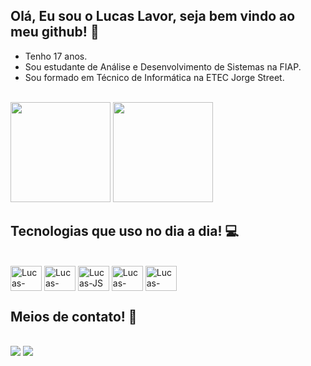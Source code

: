 ## Olá, Eu sou o Lucas Lavor, seja bem vindo ao meu github! 👋

- Tenho 17 anos. <br>
- Sou estudante de Análise e Desenvolvimento de Sistemas na FIAP. <br>
- Sou formado em Técnico de Informática na ETEC Jorge Street. <br>
<br>
<div>
    <a href="https://github.com/lucaslvor22"></a>
    <img height="160em"
        src="https://github-readme-stats.vercel.app/api?username=lucaslavor22&show_icons=true&theme=tokyonight&include_all_commits=true&count_private=true" />
    <img height="160em"
        src="https://github-readme-stats.vercel.app/api/top-langs/?username=lucaslavor22&layout=compact&langs_count=16&theme=tokyonight" />

        
## Tecnologias que uso no dia a dia! 💻
 
</div>
<div style="display: inline_block"><br>
    <img align="center" alt="Lucas-HTML" height="40" width="50"
        src="https://cdn.jsdelivr.net/gh/devicons/devicon/icons/html5/html5-original.svg" />
    <img align="center" alt="Lucas-CSS" height="40" width="50"
        src="https://cdn.jsdelivr.net/gh/devicons/devicon/icons/css3/css3-original.svg" />
    <img align="center" alt="Lucas-JS" height="40" width="50"
        src="https://cdn.jsdelivr.net/gh/devicons/devicon/icons/javascript/javascript-original.svg" />
    <img align="center" alt="Lucas-PYTHON" height="40" width="50"
        src="https://cdn.jsdelivr.net/gh/devicons/devicon/icons/python/python-original.svg" />
    <img align="center" alt="Lucas-JAVA" height="40" width="50"
        src="https://cdn.jsdelivr.net/gh/devicons/devicon/icons/java/java-original.svg" />
    

## Meios de contato! 📱
<div style="display: inline_block"><br>
    <a href="https://www.linkedin.com/in/lucas-de-lavor-andrade-49a757240/" target="_blank"><img src="https://img.shields.io/badge/LinkedIn-0077B5?style=for-the-badge&logo=linkedin&logoColor=white" target="_blank"></a>
    <a href="mailto:lucasdelavor2205@gmail.com" target="_blank"><img src="https://img.shields.io/badge/Gmail-D14836?style=for-the-badge&logo=gmail&logoColor=white" target="_blank"></a>

</div>
